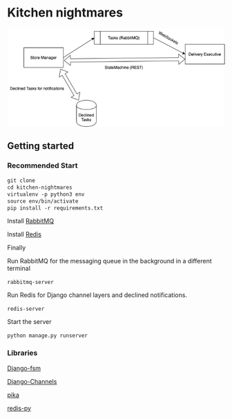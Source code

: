 # Kitchen nightmares

![Alt Diagram](https://github.com/sanjeevsiva17/kitchen-nightmares/blob/master/Diagram.png?raw=true)

## Getting started

### Recommended Start
    
    git clone
    cd kitchen-nightmares
    virtualenv -p python3 env
    source env/bin/activate
    pip install -r requirements.txt

Install [RabbitMQ](https://www.rabbitmq.com/download.html)

Install [Redis](https://redis.io/download)

    
Finally 

Run RabbitMQ for the messaging queue in the background in a different terminal

`rabbitmq-server`


Run Redis for Django channel layers and declined notifications.

`redis-server` 

Start the server

`python manage.py runserver`


### Libraries

[Django-fsm](https://github.com/viewflow/django-fsm)

[Django-Channels](https://github.com/django/channels)

[pika](https://github.com/pika/pika)

[redis-py](https://github.com/andymccurdy/redis-py/tree/a9347cd0bc3c361cbdf4af6811ee465211eabdb0)

